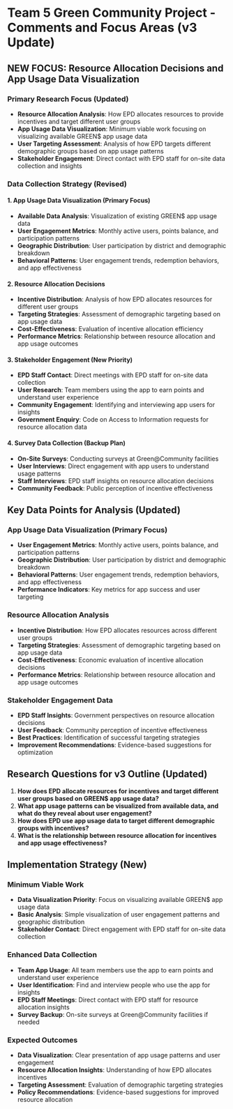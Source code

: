 # Team 5 Green Community Project - Comments and Focus Areas (v3 Update)

## **NEW FOCUS: Resource Allocation Decisions and App Usage Data Visualization**

### **Primary Research Focus (Updated)**
- **Resource Allocation Analysis**: How EPD allocates resources to provide incentives and target different user groups
- **App Usage Data Visualization**: Minimum viable work focusing on visualizing available GREEN$ app usage data
- **User Targeting Assessment**: Analysis of how EPD targets different demographic groups based on app usage patterns
- **Stakeholder Engagement**: Direct contact with EPD staff for on-site data collection and insights

### **Data Collection Strategy (Revised)**

#### **1. App Usage Data Visualization (Primary Focus)**
- **Available Data Analysis**: Visualization of existing GREEN$ app usage data
- **User Engagement Metrics**: Monthly active users, points balance, and participation patterns
- **Geographic Distribution**: User participation by district and demographic breakdown
- **Behavioral Patterns**: User engagement trends, redemption behaviors, and app effectiveness

#### **2. Resource Allocation Decisions**
- **Incentive Distribution**: Analysis of how EPD allocates resources for different user groups
- **Targeting Strategies**: Assessment of demographic targeting based on app usage data
- **Cost-Effectiveness**: Evaluation of incentive allocation efficiency
- **Performance Metrics**: Relationship between resource allocation and app usage outcomes

#### **3. Stakeholder Engagement (New Priority)**
- **EPD Staff Contact**: Direct meetings with EPD staff for on-site data collection
- **User Research**: Team members using the app to earn points and understand user experience
- **Community Engagement**: Identifying and interviewing app users for insights
- **Government Enquiry**: Code on Access to Information requests for resource allocation data

#### **4. Survey Data Collection (Backup Plan)**
- **On-Site Surveys**: Conducting surveys at Green@Community facilities
- **User Interviews**: Direct engagement with app users to understand usage patterns
- **Staff Interviews**: EPD staff insights on resource allocation decisions
- **Community Feedback**: Public perception of incentive effectiveness

## **Key Data Points for Analysis (Updated)**

### **App Usage Data Visualization (Primary Focus)**
- **User Engagement Metrics**: Monthly active users, points balance, and participation patterns
- **Geographic Distribution**: User participation by district and demographic breakdown
- **Behavioral Patterns**: User engagement trends, redemption behaviors, and app effectiveness
- **Performance Indicators**: Key metrics for app success and user targeting

### **Resource Allocation Analysis**
- **Incentive Distribution**: How EPD allocates resources across different user groups
- **Targeting Strategies**: Assessment of demographic targeting based on app usage data
- **Cost-Effectiveness**: Economic evaluation of incentive allocation decisions
- **Performance Metrics**: Relationship between resource allocation and app usage outcomes

### **Stakeholder Engagement Data**
- **EPD Staff Insights**: Government perspectives on resource allocation decisions
- **User Feedback**: Community perception of incentive effectiveness
- **Best Practices**: Identification of successful targeting strategies
- **Improvement Recommendations**: Evidence-based suggestions for optimization

## **Research Questions for v3 Outline (Updated)**

1. **How does EPD allocate resources for incentives and target different user groups based on GREEN$ app usage data?**
2. **What app usage patterns can be visualized from available data, and what do they reveal about user engagement?**
3. **How does EPD use app usage data to target different demographic groups with incentives?**
4. **What is the relationship between resource allocation for incentives and app usage effectiveness?**

## **Implementation Strategy (New)**

### **Minimum Viable Work**
- **Data Visualization Priority**: Focus on visualizing available GREEN$ app usage data
- **Basic Analysis**: Simple visualization of user engagement patterns and geographic distribution
- **Stakeholder Contact**: Direct engagement with EPD staff for on-site data collection

### **Enhanced Data Collection**
- **Team App Usage**: All team members use the app to earn points and understand user experience
- **User Identification**: Find and interview people who use the app for insights
- **EPD Staff Meetings**: Direct contact with EPD staff for resource allocation insights
- **Survey Backup**: On-site surveys at Green@Community facilities if needed

### **Expected Outcomes**
- **Data Visualization**: Clear presentation of app usage patterns and user engagement
- **Resource Allocation Insights**: Understanding of how EPD allocates incentives
- **Targeting Assessment**: Evaluation of demographic targeting strategies
- **Policy Recommendations**: Evidence-based suggestions for improved resource allocation
